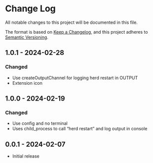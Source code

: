 # Change Log

All notable changes to this project will be documented in this file.

The format is based on [Keep a Changelog](https://keepachangelog.com/en/1.1.0/),
and this project adheres to [Semantic Versioning](https://semver.org/spec/v2.0.0.html).

## 1.0.1 - 2024-02-28

### Changed

- Use createOutputChannel for logging herd restart in OUTPUT
- Extension icon

## 1.0.0 - 2024-02-19

### Changed

- Use config and no terminal
- Uses child_process to call “herd restart” and log output in console

## 0.0.1 - 2024-02-07

- Initial release
